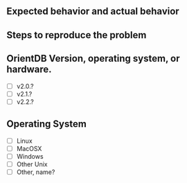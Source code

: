## Expected behavior and actual behavior


## Steps to reproduce the problem


## OrientDB Version, operating system, or hardware.
- [ ] v2.0.?
- [ ] v2.1.?
- [ ] v2.2.?

## Operating System
- [ ] Linux
- [ ] MacOSX
- [ ] Windows
- [ ] Other Unix
- [ ] Other, name? 
